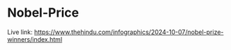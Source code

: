 # Nobel-Price


Live link: https://www.thehindu.com/infographics/2024-10-07/nobel-prize-winners/index.html
